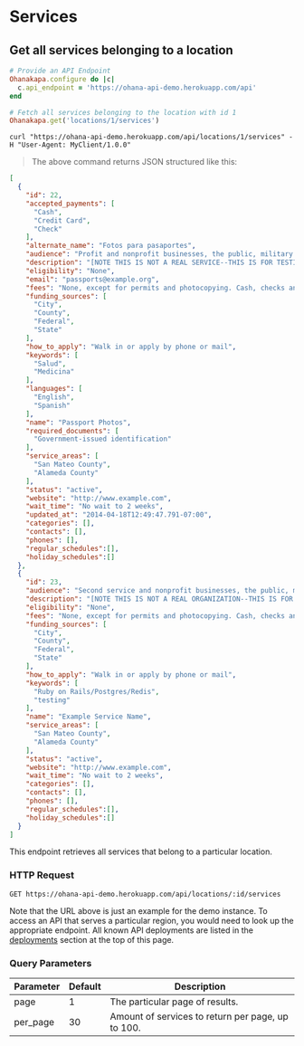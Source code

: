 # Services

## Get all services belonging to a location

```ruby
# Provide an API Endpoint
Ohanakapa.configure do |c|
  c.api_endpoint = 'https://ohana-api-demo.herokuapp.com/api'
end

# Fetch all services belonging to the location with id 1
Ohanakapa.get('locations/1/services')
```

```shell
curl "https://ohana-api-demo.herokuapp.com/api/locations/1/services" -H "User-Agent: MyClient/1.0.0"
```

> The above command returns JSON structured like this:

```json
[
  {
    "id": 22,
    "accepted_payments": [
      "Cash",
      "Credit Card",
      "Check"
    ],
    "alternate_name": "Fotos para pasaportes",
    "audience": "Profit and nonprofit businesses, the public, military facilities, schools and government entities",
    "description": "[NOTE THIS IS NOT A REAL SERVICE--THIS IS FOR TESTING PURPOSES OF THIS ALPHA APP] Lorem ipsum dolor sit amet, consectetur adipiscing elit. Praesent suscipit metus eu orci lobortis dictum. In hac habitasse platea dictumst. Vivamus vulputate, neque ut sodales gravida, lorem nunc pharetra ligula, ac cursus sem justo a sapien. Duis vitae vestibulum magna. Sed vel augue in justo rhoncus viverra. Nam ac felis a purus lobortis porttitor sit amet quis est. Suspendisse vulputate nisl quis nisi fermentum aliquet euismod at augue. Sed ultricies, purus dapibus tristique dictum, tortor mauris porttitor nulla, at porta nisl sem sed dolor. Proin ac hendrerit erat. Duis porta iaculis orci, eu euismod quam tristique in. Phasellus nec purus sit amet sapien volutpat egestas.",
    "eligibility": "None",
    "email": "passports@example.org",
    "fees": "None, except for permits and photocopying. Cash, checks and credit cards accepted",
    "funding_sources": [
      "City",
      "County",
      "Federal",
      "State"
    ],
    "how_to_apply": "Walk in or apply by phone or mail",
    "keywords": [
      "Salud",
      "Medicina"
    ],
    "languages": [
      "English",
      "Spanish"
    ],
    "name": "Passport Photos",
    "required_documents": [
      "Government-issued identification"
    ],
    "service_areas": [
      "San Mateo County",
      "Alameda County"
    ],
    "status": "active",
    "website": "http://www.example.com",
    "wait_time": "No wait to 2 weeks",
    "updated_at": "2014-04-18T12:49:47.791-07:00",
    "categories": [],
    "contacts": [],
    "phones": [],
    "regular_schedules":[],
    "holiday_schedules":[]
  },
  {
    "id": 23,
    "audience": "Second service and nonprofit businesses, the public, military facilities, schools and government entities",
    "description": "[NOTE THIS IS NOT A REAL ORGANIZATION--THIS IS FOR TESTTING PURPOSES OF THIS ALPHA APP] Lorem ipsum dolor sit amet, consectetur adipiscing elit. Praesent suscipit metus eu orci lobortis dictum. In hac habitasse platea dictumst. Vivamus vulputate, neque ut sodales gravida, lorem nunc pharetra ligula, ac cursus sem justo a sapien. Duis vitae vestibulum magna. Sed vel augue in justo rhoncus viverra. Nam ac felis a purus lobortis porttitor sit amet quis est. Suspendisse vulputate nisl quis nisi fermentum aliquet euismod at augue. Sed ultricies, purus dapibus tristique dictum, tortor mauris porttitor nulla, at porta nisl sem sed dolor. Proin ac hendrerit erat. Duis porta iaculis orci, eu euismod quam tristique in. Phasellus nec purus sit amet sapien volutpat egestas.",
    "eligibility": "None",
    "fees": "None, except for permits and photocopying. Cash, checks and credit cards accepted",
    "funding_sources": [
      "City",
      "County",
      "Federal",
      "State"
    ],
    "how_to_apply": "Walk in or apply by phone or mail",
    "keywords": [
      "Ruby on Rails/Postgres/Redis",
      "testing"
    ],
    "name": "Example Service Name",
    "service_areas": [
      "San Mateo County",
      "Alameda County"
    ],
    "status": "active",
    "website": "http://www.example.com",
    "wait_time": "No wait to 2 weeks",
    "categories": [],
    "contacts": [],
    "phones": [],
    "regular_schedules":[],
    "holiday_schedules":[]
  }
]
```

This endpoint retrieves all services that belong to a particular location.

### HTTP Request

`GET https://ohana-api-demo.herokuapp.com/api/locations/:id/services`

Note that the URL above is just an example for the demo instance.
To access an API that serves a particular region, you would need to look up
the appropriate endpoint. All known API deployments are listed in the
[deployments](#live-deployments-of-ohana-api) section at the top of this page.

### Query Parameters

Parameter | Default | Description
--------- | ------- | -----------
page | 1 | The particular page of results.
per_page | 30 | Amount of services to return per page, up to 100.
